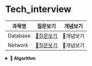 # Tech_interview

|**과목명**|**질문보기**|**개념보기**|
|-|-|-|
|Database|[📃질문보기](https://github.com/SSAFY-CS-STUDY/Tech_interview/blob/main/02.database/README.md)|📒개념보기|
|Network|[📃질문보기](https://github.com/SSAFY-CS-STUDY/Tech_interview/blob/main/01.network/README.md)|📒개념보기|


<details>
 <summary> <b>📌 Algorithm</b> </summary>
  <ul>
    <li> Sort </li>
  </ul>
</details>

